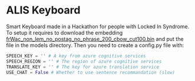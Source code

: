 # ALIS Keyboard

Smart Keyboard made in a Hackathon for people with Locked In Syndrome.
To setup it requires to download the embedding [frWac_non_lem_no_postag_no_phrase_200_cbow_cut100.bin](http://embeddings.net/frWac_non_lem_no_postag_no_phrase_200_cbow_cut100.bin) and put the file in the models directory.
Then you need to create a config.py file with:
```python
SPEECH_KEY = '' # A key from azure cognitive services
SPEECH_REGION = '' # The region of azure cognitive services
TRANSLATE_KEY = '' # The key for azure translation service
USE_CHAT = False # Whether to use sentence recommandation (slow)
```
